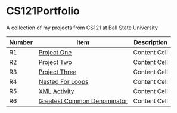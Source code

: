 # CS121Portfolio
A collection of my projects from CS121 at Ball State University

| Number  | Item | Description |
| ------------- | ------------- | ------------- |
| R1  | [Project One](https://github.com/c-dager/CS121Portfolio/tree/master/projectOne) | Content Cell  |
| R2  | [Project Two](https://github.com/c-dager/CS121Portfolio/tree/master/projectTwo) | Content Cell  |
| R3  | [Project Three](https://github.com/c-dager/CS121Portfolio/tree/master/project3)  | Content Cell  |
| R4  | [Nested For Loops](https://github.com/c-dager/CS121Portfolio/tree/master/nestedForLoops)  | Content Cell  |
| R5  | [XML Activity](https://github.com/c-dager/CS121Portfolio/tree/master/xmlActivity)  | Content Cell  |
| R6  | [Greatest Common Denominator](https://github.com/c-dager/CS121Portfolio/tree/master/greatestCommonDenominator)  | Content Cell  |
